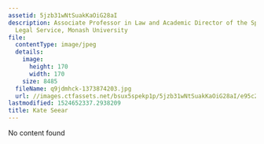 ```yaml
---
assetid: 5jzb31wNtSuakKaOiG28aI
description: Associate Professor in Law and Academic Director of the Springvale Monash
  Legal Service, Monash University
file:
  contentType: image/jpeg
  details:
    image:
      height: 170
      width: 170
    size: 8485
  fileName: q9jdmhck-1373874203.jpg
  url: //images.ctfassets.net/bsux5spekp1p/5jzb31wNtSuakKaOiG28aI/e95c2e0960099a101745baf1d24c6505/q9jdmhck-1373874203.jpg
lastmodified: 1524652337.2938209
title: Kate Seear
---
```

No content found